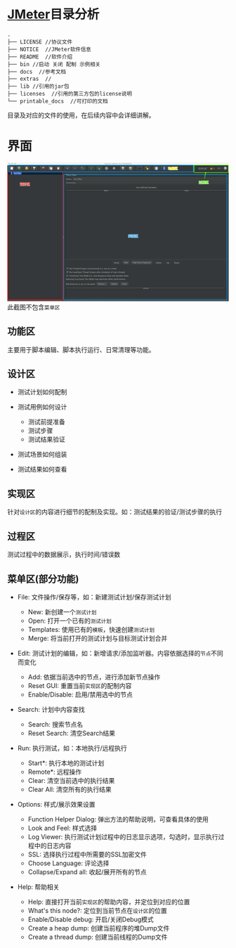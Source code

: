 # [JMeter](http://jmeter.apache.org/)目录分析

```
.
├── LICENSE //协议文件
├── NOTICE  //JMeter软件信息
├── README  //软件介绍
├── bin //启动 关闭 配制 示例相关
├── docs  //参考文档
├── extras  //
├── lib //引用的jar包
├── licenses  //引用的第三方包的license说明
└── printable_docs  //可打印的文档
```

目录及对应的文件的使用，在后续内容中会详细讲解。

# 界面

![](../img/JMeter-UI.png)
此截图不包含`菜单区`

## 功能区

主要用于脚本编辑、脚本执行运行、日常清理等功能。

## 设计区

- 测试计划如何配制
- 测试用例如何设计

  - 测试前提准备
  - 测试步骤
  - 测试结果验证

- 测试场景如何组装
- 测试结果如何查看

## 实现区

针对`设计区`的内容进行细节的配制及实现。如：测试结果的验证/测试步骤的执行

## 过程区

测试过程中的数据展示，执行时间/错误数



## 菜单区(部分功能)

- File: 文件操作/保存等，如：新建测试计划/保存测试计划

  - New: 新创建一个`测试计划`
  - Open: 打开一个已有的`测试计划`
  - Templates: 使用已有的`模板`，快速创建`测试计划`
  - Merge: 将当前打开的测试计划与目标测试计划合并

- Edit: 测试计划的编辑，如：新增请求/添加监听器。内容依据选择的`节点`不同而变化

  - Add: 依据当前选中的节点，进行添加新节点操作
  - Reset GUI: 重置当前`实现区`的配制内容
  - Enable/Disable: 启用/禁用选中的节点

- Search: 计划中内容查找

  - Search: 搜索节点名
  - Reset Search: 清空Search结果

- Run: 执行测试，如：本地执行/远程执行

  - Start*: 执行本地的测试计划
  - Remote*: 远程操作
  - Clear: 清空当前选中的执行结果
  - Clear All: 清空所有的执行结果

- Options: 样式/展示效果设置

  - Function Helper Dialog: 弹出方法的帮助说明，可查看具体的使用
  - Look and Feel: 样式选择
  - Log Viewer: 执行测试计划过程中的日志显示选项，勾选时，显示执行过程中的日志内容
  - SSL: 选择执行过程中所需要的SSL加密文件
  - Choose Language: 评论选择
  - Collapse/Expand all: 收起/展开所有的节点

- Help: 帮助相关

  - Help: 直接打开当前`实现区`的帮助内容，并定位到对应的位置
  - What's this node?: 定位到当前节点在`设计区`的位置
  - Enable/Disable debug: 开启/关闭Debug模式
  - Create a heap dump: 创建当前程序的堆Dump文件
  - Create a thread dump: 创建当前线程的Dump文件

